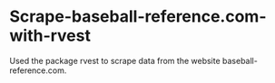 # Scrape-baseball-reference.com-with-rvest

Used the package rvest to scrape data from the website baseball-reference.com.

